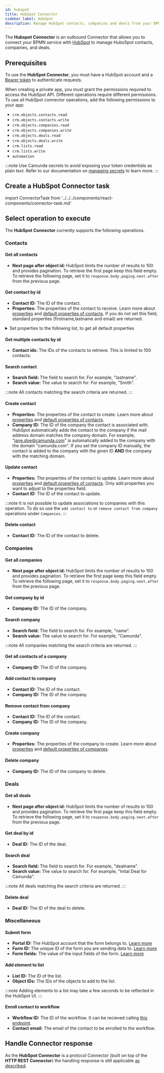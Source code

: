 ```yaml
---
id: hubspot
title: HubSpot Connector
sidebar_label: HubSpot
description: Manage HubSpot contacts, companies and deals from your BPMN process. Learn about creating a HubSpot Connector task and get started.
---
```


The **Hubspot Connector** is an outbound Connector that allows you to connect your BPMN service with [HubSpot](https://hubspot.com/) to manage HubsSpot contacts, companies, and deals.

## Prerequisites

To use the **HubSpot Connector**, you must have a HubSpot account and a [Bearer token](https://knowledge.hubspot.com/integrations/how-do-i-get-my-hubspot-api-key) to authenticate requests.

When creating a private app, you must grant the permissions required to access the HubSpot API. Different operations require different permissions. To use all HubSpot connector operations, add the following permissions to your app:

- `crm.objects.contacts.read`
- `crm.objects.contacts.write`
- `crm.objects.companies.read`
- `crm.objects.companies.write`
- `crm.objects.deals.read`
- `crm.objects.deals.write`
- `crm.lists.read`
- `crm.lists.write`
- `automation`

:::note
Use Camunda secrets to avoid exposing your token credentials as plain text. Refer to our documentation on [managing secrets](/components/console/manage-clusters/manage-secrets.md) to learn more.
:::

## Create a HubSpot Connector task

import ConnectorTask from '../../../components/react-components/connector-task.md'

<ConnectorTask/>

## Select operation to execute

The **HubSpot Connector** currently supports the following operations.

### Contacts

#### Get all contacts

- **Next page after object id:** HubSpot limits the number of results to 100 and provides pagination. To retrieve the first page keep this field empty. To retrieve the following page, set it to `response.body.paging.next.after` from the previous page.

#### Get contact by id

- **Contact ID:** The ID of the contact.
- **Properties:** The properties of the contact to receive. Learn more about [properties](https://developers.hubspot.com/docs/reference/api/crm/properties/v1-contacts#get-all-contact-properties) and [default properties of contacts](https://knowledge.hubspot.com/properties/hubspots-default-contact-properties).
If you do not set this field, standard properties (firstname,lastname and email) are returned.
<details>
  <summary>Set properties to the following list, to get all default properties</summary>

address, annualrevenue, associatedcompanyid, associatedcompanylastupdated, city, closedate, company, company_size, country, createdate, currentlyinworkflow, date_of_birth, days_to_close, degree, email, engagements_last_meeting_booked, engagements_last_meeting_booked_campaign, engagements_last_meeting_booked_medium, engagements_last_meeting_booked_source, favorite_content_topics, fax, field_of_study, first_conversion_date, first_conversion_event_name, first_deal_created_date, firstname, gender, graduation_date, hs_additional_emails, hs_all_accessible_team_ids, hs_all_contact_vids, hs_all_owner_ids, hs_all_team_ids, hs_analytics_average_page_views, hs_analytics_first_referrer, hs_analytics_first_timestamp, hs_analytics_first_touch_converting_campaign, hs_analytics_first_url, hs_analytics_first_visit_timestamp, hs_analytics_last_referrer, hs_analytics_last_timestamp, hs_analytics_last_touch_converting_campaign, hs_analytics_last_url, hs_analytics_last_visit_timestamp, hs_analytics_num_event_completions, hs_analytics_num_page_views, hs_analytics_num_visits, hs_analytics_revenue, hs_analytics_source, hs_analytics_source_data_1, hs_analytics_source_data_2, hs_associated_target_accounts, hs_avatar_filemanager_key, hs_buying_role, hs_calculated_form_submissions, hs_calculated_merged_vids, hs_calculated_mobile_number, hs_calculated_phone_number, hs_calculated_phone_number_area_code, hs_calculated_phone_number_country_code, hs_calculated_phone_number_region_code, hs_clicked_linkedin_ad, hs_contact_enrichment_opt_out, hs_contact_enrichment_opt_out_timestamp, hs_content_membership_email, hs_content_membership_email_confirmed, hs_content_membership_follow_up_enqueued_at, hs_content_membership_notes, hs_content_membership_registered_at, hs_content_membership_registration_domain_sent_to, hs_content_membership_registration_email_sent_at, hs_content_membership_status, hs_conversations_visitor_email, hs_count_is_unworked, hs_count_is_worked, hs_country_region_code, hs_created_by_conversations, hs_created_by_user_id, hs_createdate, hs_document_last_revisited, hs_email_bad_address, hs_email_bounce, hs_email_click, hs_email_customer_quarantined_reason, hs_email_delivered, hs_email_domain, hs_email_first_click_date, hs_email_first_open_date, hs_email_first_reply_date, hs_email_first_send_date, hs_email_hard_bounce_reason, hs_email_hard_bounce_reason_enum, hs_email_is_ineligible, hs_email_last_click_date, hs_email_last_email_name, hs_email_last_open_date, hs_email_last_reply_date, hs_email_last_send_date, hs_email_open, hs_email_optout, hs_email_optout_697354363, hs_email_optout_697354364, hs_email_quarantined, hs_email_quarantined_reason, hs_email_replied, hs_email_sends_since_last_engagement, hs_emailconfirmationstatus, hs_enriched_email_bounce_detected, hs_facebook_ad_clicked, hs_facebook_click_id, hs_first_closed_order_id, hs_first_engagement_object_id, hs_first_order_closed_date, hs_first_outreach_date, hs_first_subscription_create_date, hs_full_name_or_email, hs_google_click_id, hs_has_active_subscription, hs_ip_timezone, hs_is_contact, hs_is_enriched, hs_is_unworked, hs_language, hs_last_metered_enrichment_timestamp, hs_last_sales_activity_date, hs_last_sales_activity_timestamp, hs_last_sales_activity_type, hs_lastmodifieddate, hs_latest_disqualified_lead_date, hs_latest_meeting_activity, hs_latest_open_lead_date, hs_latest_qualified_lead_date, hs_latest_sequence_ended_date, hs_latest_sequence_enrolled, hs_latest_sequence_enrolled_date, hs_latest_sequence_finished_date, hs_latest_sequence_unenrolled_date, hs_latest_source, hs_latest_source_data_1, hs_latest_source_data_2, hs_latest_source_timestamp, hs_latest_subscription_create_date, hs_lead_status, hs_legal_basis, hs_linkedin_ad_clicked, hs_linkedin_url, hs_live_enrichment_deadline, hs_membership_has_accessed_private_content, hs_membership_last_private_content_access_date, hs_merged_object_ids, hs_mobile_sdk_push_tokens, hs_notes_last_activity, hs_notes_next_activity, hs_notes_next_activity_type, hs_object_id, hs_object_source, hs_object_source_detail_1, hs_object_source_detail_2, hs_object_source_detail_3, hs_object_source_id, hs_object_source_label, hs_object_source_user_id, hs_persona, hs_pinned_engagement_id, hs_pipeline, hs_prospecting_agent_actively_enrolled_count, hs_quarantined_emails, hs_read_only, hs_recent_closed_order_date, hs_registered_member, hs_registration_method, hs_role, hs_sa_first_engagement_date, hs_sa_first_engagement_descr, hs_sa_first_engagement_object_type, hs_sales_email_last_clicked, hs_sales_email_last_opened, hs_sales_email_last_replied, hs_searchable_calculated_international_mobile_number, hs_searchable_calculated_international_phone_number, hs_searchable_calculated_mobile_number, hs_searchable_calculated_phone_number, hs_seniority, hs_sequences_actively_enrolled_count, hs_sequences_enrolled_count, hs_sequences_is_enrolled, hs_state_code, hs_sub_role, hs_testpurge, hs_testrollback, hs_time_to_first_engagement, hs_timezone, hs_unique_creation_key, hs_updated_by_user_id, hs_user_ids_of_all_notification_followers, hs_user_ids_of_all_notification_unfollowers, hs_user_ids_of_all_owners, hs_v2_date_entered_customer, hs_v2_date_entered_evangelist, hs_v2_date_entered_lead, hs_v2_date_entered_marketingqualifiedlead, hs_v2_date_entered_opportunity, hs_v2_date_entered_other, hs_v2_date_entered_salesqualifiedlead, hs_v2_date_entered_subscriber, hs_v2_date_exited_customer, hs_v2_date_exited_evangelist, hs_v2_date_exited_lead, hs_v2_date_exited_marketingqualifiedlead, hs_v2_date_exited_opportunity, hs_v2_date_exited_other, hs_v2_date_exited_salesqualifiedlead, hs_v2_date_exited_subscriber, hs_was_imported, hs_whatsapp_phone_number, hubspot_owner_assigneddate, hubspot_owner_id, hubspot_team_id, hubspotscore, industry, ip_city, ip_country, ip_country_code, ip_latlon, ip_state, ip_state_code, ip_zipcode, job_function, jobtitle, lastmodifieddate, lastname, lifecyclestage, marital_status, message, military_status, mobilephone, notes_last_contacted, notes_last_updated, notes_next_activity_date, num_associated_deals, num_contacted_notes, num_conversion_events, num_notes, num_unique_conversion_events, numemployees, phone, preferred_channels, recent_conversion_date, recent_conversion_event_name, recent_deal_amount, recent_deal_close_date, relationship_status, salutation, school, seniority, start_date, state, surveymonkeyeventlastupdated, total_revenue, twitterhandle, webinareventlastupdated, website, work_email, zip

</details>

#### Get multiple contacts by id

- **Contact ids:** The IDs of the contacts to retrieve. This is limited to 100 contacts.

#### Search contact

- **Search field:** The field to search for. For example, "lastname".
- **Search value:** The value to search for. For example, "Smith".

:::note
All contacts matching the search criteria are returned.
:::

#### Create contact

- **Properties:** The properties of the contact to create. Learn more about [properties](https://developers.hubspot.com/docs/guides/api/crm/properties) and [default properties of contacts](https://knowledge.hubspot.com/properties/hubspots-default-contact-properties).
- **Company ID:** The ID of the company the contact is associated with. HubSpot automatically adds the contact to the company if the mail address domain matches the company domain. For example, "jane.doe@camunda.com" is automatically added to the company with the domain "camunda.com". If you set the company ID manually, the contact is added to the company with the given ID **AND** the company with the matching domain.

#### Update contact

- **Properties:** The properties of the contact to update. Learn more about [properties](https://developers.hubspot.com/docs/guides/api/crm/properties) and [default properties of contacts](https://knowledge.hubspot.com/properties/hubspots-default-contact-properties). Only add properties you want to adjust to the properties field.
- **Contact ID:** The ID of the contact to update.

:::note
It is not possible to update associations to companies with this operation. To do so use the `add contact to` or `remove contact from company` operations under `Companies`.
:::

#### Delete contact

- **Contact ID:** The ID of the contact to delete.

### Companies

#### Get all companies

- **Next page after object id:** HubSpot limits the number of results to 100 and provides pagination. To retrieve the first page keep this field empty. To retrieve the following page, set it to `response.body.paging.next.after` from the previous page.

#### Get company by id

- **Company ID:** The ID of the company.

#### Search company

- **Search field:** The field to search for. For example, "name".
- **Search value:** The value to search for. For example, "Camunda".

:::note
All companies matching the search criteria are returned.
:::

#### Get all contacts of a company

- **Company ID:** The ID of the company.

#### Add contact to company

- **Contact ID:** The ID of the contact.
- **Company ID:** The ID of the company.

#### Remove contact from company

- **Contact ID:** The ID of the contact.
- **Company ID:** The ID of the company.

#### Create company

- **Properties:** The properties of the company to create. Learn more about [properties](https://developers.hubspot.com/docs/guides/api/crm/properties) and [default properties of companies](https://knowledge.hubspot.com/properties/hubspot-crm-default-company-properties).

#### Delete company

- **Company ID:** The ID of the company to delete.

### Deals

#### Get all deals

- **Next page after object id:** HubSpot limits the number of results to 100 and provides pagination. To retrieve the first page keep this field empty. To retrieve the following page, set it to `response.body.paging.next.after` from the previous page.

#### Get deal by id

- **Deal ID:** The ID of the deal.

#### Search deal

- **Search field:** The field to search for. For example, "dealname".
- **Search value:** The value to search for. For example, "Inital Deal for Camunda".

:::note
All deals matching the search criteria are returned.
:::

#### Delete deal

- **Deal ID:** The ID of the deal to delete.

### Miscellaneous

#### Submit form

- **Portal ID:** The HubSpot account that the form belongs to. [Learn more](https://knowledge.hubspot.com/account-management/manage-multiple-hubspot-accounts#check-your-current-account)
- **Form ID:** The unique ID of the form you are sending data to. [Learn more](https://knowledge.hubspot.com/forms/find-your-form-guid)
- **Form fields:** The value of the input fields of the form. [Learn more](https://developers.hubspot.com/docs/reference/api/marketing/forms/v3-legacy)

#### Add element to list

- **List ID:** The ID of the list.
- **Object IDs:** The IDs of the objects to add to the list.

:::note
Adding elements to a list may take a few seconds to be reflected in the HubSpot UI.
:::

#### Enroll contact to workflow

- **Workflow ID:** The ID of the workflow. It can be recieved calling [this endpoint](https://developers.hubspot.com/docs/reference/api/automation/create-manage-workflows/v3#get-all-workflows).
- **Contact email:** The email of the contact to be enrolled to the workflow.

## Handle Connector response

As the **HubSpot Connector** is a protocol Connector (built on top of the **HTTP REST Connector**) the handling response is still applicable [as described](/components/connectors/protocol/rest.md#response).
